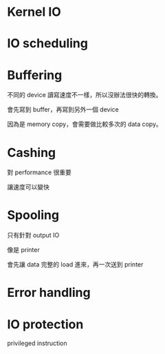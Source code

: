 # Kernel IO

# IO scheduling

# Buffering

不同的 device 讀寫速度不一樣，所以沒辦法很快的轉換。

會先寫到 buffer，再寫到另外一個 device

因為是 memory copy，會需要做比較多次的 data copy。

# Cashing

對 performance 很重要

讓速度可以變快

# Spooling

只有針對 output IO

像是 printer

會先讓 data 完整的 load 進來，再一次送到 printer

# Error handling

# IO protection

privileged instruction